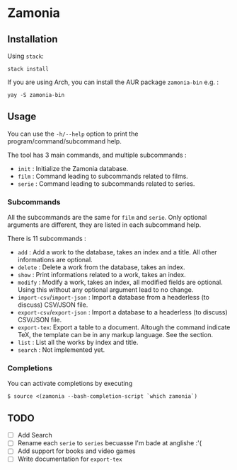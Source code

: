 # Zamonia

## Installation

Using `stack`:
```
stack install
```

If you are using Arch, you can install the AUR package `zamonia-bin` e.g. :
```
yay -S zamonia-bin
```

## Usage

You can use the `-h/--help` option to print the program/command/subcommand help.

The tool has 3 main commands, and multiple subcommands :
- `init` : Initialize the Zamonia database.
- `film` : Command leading to subcommands related to films.
- `serie` : Command leading to subcommands related to series.

### Subcommands

All the subcommands are the same for `film` and `serie`. Only optional arguments are different, they are listed in each subcommand help.

There is 11 subcommands :
- `add` : Add a work to the database, takes an index and a title. All other informations are optional.
- `delete` : Delete a work from the database, takes an index.
- `show` : Print informations related to a work, takes an index.
- `modify` : Modify a work, takes an index, all modified fields are optional. Using this without any optional argument lead to no change.
- `import-csv`/`import-json` : Import a database from a headerless (to discuss) CSV/JSON file.
- `export-csv`/`export-json` : Import a database to a headerless (to discuss) CSV/JSON file.
- `export-tex`: Export a table to a document. Altough the command indicate TeX, the template can be in any markup language. See the section.
- `list` : List all the works by index and title.
- `search` : Not implemented yet.

### Completions

You can activate completions by executing
```
$ source <(zamonia --bash-completion-script `which zamonia`)
```

## TODO

- [ ] Add Search
- [ ] Rename each `serie` to `series` becuasse I'm bade at anglishe :'(
- [ ] Add support for books and video games
- [ ] Write documentation for `export-tex`
